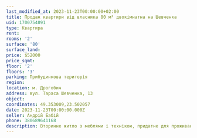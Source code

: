 ```yaml
---
last_modified_at: 2023-11-23T00:00:00+02:00
title: Продаж квартири від власника 80 м² двокімнатна на Шевченка
uid: 1700754891
type: Квартира
rent:
rooms: '2'
surface: '80'
surface_land:
price: $52000
price_sqmt:
floor: '2'
floors: '3'
parking: Прибудинкова територія
region:
location: м. Дрогобич
address: вул. Тараса Шевченка, 13
object:
coordinates: 49.353009,23.502057
date: 2023-11-23T00:00:00.000Z
seller: Андрій Бабій
phone: 380689641168
description: Вторинне житло з меблями і технікою, придатне для проживання
---
```

